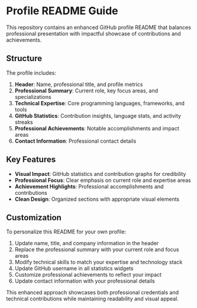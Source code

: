 # Profile README Guide

This repository contains an enhanced GitHub profile README that balances professional presentation with impactful showcase of contributions and achievements.

## Structure

The profile includes:

1. **Header**: Name, professional title, and profile metrics
2. **Professional Summary**: Current role, key focus areas, and specializations
3. **Technical Expertise**: Core programming languages, frameworks, and tools
4. **GitHub Statistics**: Contribution insights, language stats, and activity streaks
5. **Professional Achievements**: Notable accomplishments and impact areas
6. **Contact Information**: Professional contact details

## Key Features

- **Visual Impact**: GitHub statistics and contribution graphs for credibility
- **Professional Focus**: Clear emphasis on current role and expertise areas
- **Achievement Highlights**: Professional accomplishments and contributions
- **Clean Design**: Organized sections with appropriate visual elements

## Customization

To personalize this README for your own profile:

1. Update name, title, and company information in the header
2. Replace the professional summary with your current role and focus areas
3. Modify technical skills to match your expertise and technology stack
4. Update GitHub username in all statistics widgets
5. Customize professional achievements to reflect your impact
6. Update contact information with your professional details

This enhanced approach showcases both professional credentials and technical contributions while maintaining readability and visual appeal.